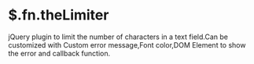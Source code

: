 # $.fn.theLimiter



jQuery plugin to limit the number of characters in a text field.Can be customized with Custom error message,Font color,DOM Element to show the error and callback function.


